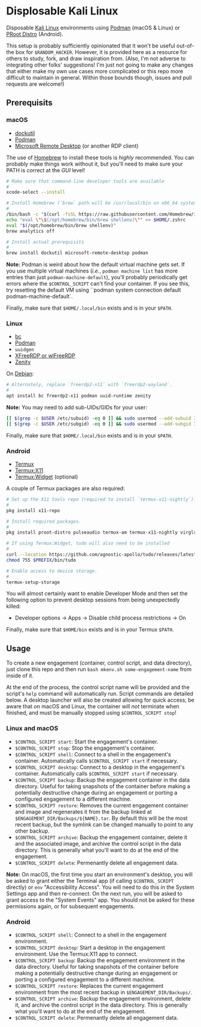 # Displosable Kali Linux
Disposable [Kali Linux](https://kali.org) environments using [Podman](https://podman.io/) (macOS & Linux) or [PRoot Distro](https://github.com/termux/proot-distro) (Android).

This setup is probably sufficiently opinionated that it won't be useful out-of-the box for `$RANDOM_HACKER`. However, it is provided here as a resource for others to study, fork, and draw inspiration from. (Also, I'm not adverse to integrating other folks' suggestions! I'm just not going to make any changes that either make my own use cases more complicated or this repo more difficult to maintain in general. Within those bounds though, issues and pull requests are welcome!)

## Prerequisits
### macOS
- [dockutil](https://github.com/kcrawford/dockutil)
- [Podman](https://podman.io/)
- [Microsoft Remote Desktop](https://apps.apple.com/us/app/microsoft-remote-desktop/id1295203466) (or another RDP client)

The use of [Homebrew](https://brew.sh) to install these tools is *highly* recommended. You can probably make things work without it, but you'll need to make sure your PATH is correct at the *GUI* level!

```bash
# Make sure that command-line developer tools are available
#
xcode-select --install

# Install Homebrew (`brew` path will be /usr/local/bin on x86_64 systems)
#
/bin/bash -c "$(curl -fsSL https://raw.githubusercontent.com/Homebrew/install/HEAD/install.sh)"
echo "eval \"\$(/opt/homebrew/bin/brew shellenv)\"" >> $HOME/.zshrc
eval "$(/opt/homebrew/bin/brew shellenv)"
brew analytics off

# Install actual prerequisits
#
brew install dockutil microsoft-remote-desktop podman
```

**Note:** Podman is weird about how the default virtual machine gets set. If you use multiple virtual machines (*i.e.*, `podman machine list` has more entries than just `podman-machine-default`), you'll probably periodically get errors where the `$CONTROL_SCRIPT` can't find your container. If you see this, try resetting the default VM using ``podman system connection default podman-machine-default`.

Finally, make sure that `$HOME/.local/bin` exists and is in your `$PATH`.

### Linux
- [bc](https://www.gnu.org/software/bc/)
- [Podman](https://podman.io/)
- `uuidgen`
- [XFreeRDP or wlFreeRDP](https://www.freerdp.com/)
- [Zenity](https://gitlab.gnome.org/GNOME/zenity)

On [Debian](https://debian.org/):

```bash
# Alternately, replace `freerdp2-x11` with `freerdp2-wayland`.
#
apt install bc freerdp2-x11 podman uuid-runtime zenity
```

**Note:** You may need to add sub-UIDs/GIDs for your user:

```bash
[[ $(grep -c $USER /etc/subuid) -eq 0 ]] && sudo usermod --add-subuid 100000-165535 $USER
[[ $(grep -c $USER /etc/subgid) -eq 0 ]] && sudo usermod --add-subgid 100000-165535 $USER
```

Finally, make sure that `$HOME/.local/bin` exists and is in your `$PATH`.

### Android
- [Termux](https://f-droid.org/en/packages/com.termux/)
- [Termux:X11](https://github.com/termux/termux-x11)
- [Termux:Widget](https://github.com/termux/termux-widget) (optional)

A couple of Termux packages are also required:

```bash
# Set up the X11 tools repo (required to install `termux-x11-nightly`).
#
pkg install x11-repo

# Install required packages.
#
pkg install proot-distro pulseaudio termux-am termux-x11-nightly virglrenderer-android which

# If using Termux:Widget, tudo will also need to be installed
#
curl --location https://github.com/agnostic-apollo/tudo/releases/latest/download/tudo --output $PREFIX/bin/tudo
chmod 755 $PREFIX/bin/tudo

# Enable access to device storage.
#
termux-setup-storage
```

You will almost certainly want to enable Developer Mode and then set the following option to prevent desktop sessions from being unexpectedly killed:

- Developer options → Apps → Disable child process restrictions → On

Finally, make sure that `$HOME/bin` exists and is in your Termux `$PATH`.

## Usage
To create a new engagement (container, control script, and data directory), just clone this repo and then run `bash mkenv.sh some-engagement-name` from inside of it.

At the end of the process, the control script name will be provided and the script's `help` command will automatically run. Script commands are detailed below. A desktop launcher will also be created allowing for quick access; be aware that on macOS and Linux, the container will *not* terminate when finished, and must be manually stopped using `$CONTROL_SCRIPT stop`!

### Linux and macOS
- `$CONTROL_SCRIPT start`: Start the engagement's container.
- `$CONTROL_SCRIPT stop`: Stop the engagement's container.
- `$CONTROL_SCRIPT shell`: Connect to a shell in the engagement's container. Automatically calls `$CONTROL_SCRIPT start` if necessary.
- `$CONTROL_SCRIPT desktop`: Connect to a desktop in the engagement's container. Automatically calls `$CONTROL_SCRIPT start` if necessary.
- `$CONTROL_SCRIPT backup`: Backup the engagement container in the data directory. Useful for taking snapshots of the container before making a potentially destructive change during an engagement or porting a configured engagement to a different machine.
- `$CONTROL_SCRIPT restore`: Removes the current engagement container and image and regenerates it from the backup linked at `$ENGAGEMENT_DIR/Backups/${NAME}.tar`. By default this will be the most recent backup, but the symlink can be changed manually to point to any other backup.
- `$CONTROL_SCRIPT archive`: Backup the engagement container, delete it and the associated image, and archive the control script in the data directory. This is generally what you'll want to do at the end of the engagement.
- `$CONTROL_SCRIPT delete`: Permenantly delete all engagement data.

**Note:** On macOS, the first time you start an environment's desktop, you will be asked to grant either the Terminal app (if calling `$CONTROL_SCRIPT` directly) or `env` "Accessibility Access". You will need to do this in the System Settings app and then re-connect. On the next run, you will be asked to grant access to the "System Events" app. You should not be asked for these permissions again, or for subsequent engagements.

### Android
- `$CONTROL_SCRIPT shell`: Connect to a shell in the engagement environment.
- `$CONTROL_SCRIPT desktop`: Start a desktop in the engagement environment. Use the Termux:X11 app to connect.
- `$CONTROL_SCRIPT backup`: Backup the engagement environment in the data directory. Useful for taking snapshots of the container before making a potentially destructive change during an engagement or porting a configured engagement to a different machine.
- `$CONTROL_SCRIPT restore`: Replaces the current engagement environment from the most recent backup in `$ENGAGEMENT_DIR/Backups/`.
- `$CONTROL_SCRIPT archive`: Backup the engagement environment, delete it, and archive the control script in the data directory. This is generally what you'll want to do at the end of the engagement.
- `$CONTROL_SCRIPT delete`: Permenantly delete all engagement data.
